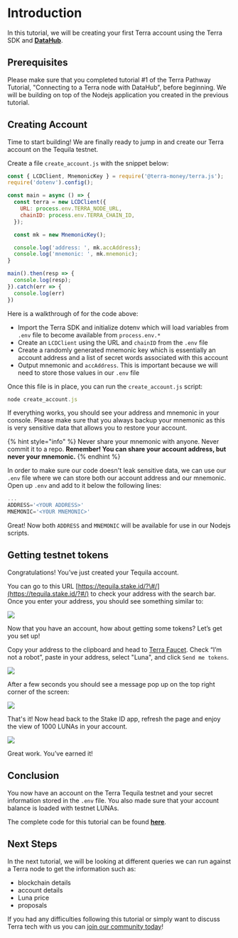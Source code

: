 # Introduction

In this tutorial, we will be creating your first Terra account using the Terra SDK and [**DataHub**](https://figment.io/datahub-waitlist/). 

## Prerequisites

Please make sure that you completed tutorial \#1 of the Terra Pathway Tutorial, "Connecting to a Terra node with DataHub", before beginning. We will be building on top of the Nodejs application you created in the previous tutorial.

## Creating Account

Time to start building! We are finally ready to jump in and create our Terra account on the Tequila testnet.

Create a file `create_account.js` with the snippet below:

```javascript
const { LCDClient, MnemonicKey } = require('@terra-money/terra.js');
require('dotenv').config();

const main = async () => {
  const terra = new LCDClient({
    URL: process.env.TERRA_NODE_URL,
    chainID: process.env.TERRA_CHAIN_ID,
  });

  const mk = new MnemonicKey();

  console.log('address: ', mk.accAddress);
  console.log('mnemonic: ', mk.mnemonic);
}

main().then(resp => {
  console.log(resp);
}).catch(err => {
  console.log(err)
})
```

Here is a walkthrough of for the code above:

* Import the Terra SDK and initialize dotenv which will load variables from `.env` file to become available from `process.env.*`
* Create an `LCDClient` using the URL and `chainID` from the `.env` file
* Create a randomly generated mnemonic key which is essentially an account address and a list of secret words associated with this account
* Output mnemonic and `accAddress`. This is important because we will need to store those values in our `.env` file

Once this file is in place, you can run the `create_account.js` script:

```javascript
node create_account.js
```

If everything works, you should see your address and mnemonic in your console. Please make sure that you always backup your mnemonic as this is very sensitive data that allows you to restore your account.

{% hint style="info" %}
Never share your mnemonic with anyone. Never commit it to a repo. **Remember! You can share your account address, but never your mnemonic.**
{% endhint %}

In order to make sure our code doesn't leak sensitive data, we can use our `.env` file where we can store both our account address and our mnemonic. Open up `.env` and add to it below the following lines:

```javascript
...
ADDRESS='<YOUR ADDRESS>'
MNEMONIC='<YOUR MNEMONIC>'
```

Great! Now both `ADDRESS` and `MNEMONIC` will be available for use in our Nodejs scripts.

## Getting testnet tokens

Congratulations! You’ve just created your Tequila account.

You can go to this URL [https://tequila.stake.id/?\#/](https://tequila.stake.id/?#/) to check your address with the search bar. Once you enter your address, you should see something similar to:

![](../../../.gitbook/assets/terra-1.png)

Now that you have an account, how about getting some tokens? Let’s get you set up! 

Copy your address to the clipboard and head to [Terra Faucet](https://faucet.terra.money/). Check “I’m not a robot”, paste in your address, select "Luna", and click `Send me tokens`.

![](../../../.gitbook/assets/terra-2.png)

After a few seconds you should see a message pop up on the top right corner of the screen:

![](../../../.gitbook/assets/terra-3.png)

That's it! Now head back to the Stake ID app, refresh the page and enjoy the view of 1000 LUNAs in your account.

![](../../../.gitbook/assets/terra-4.png)

Great work. You’ve earned it!

## Conclusion

You now have an account on the Terra Tequila testnet and your secret information stored in the `.env` file. You also made sure that your account balance is loaded with testnet LUNAs.

The complete code for this tutorial can be found [**here**](https://github.com/figment-networks/tutorials/blob/main/terra/2_creating_account/create_account.js). 

## Next Steps

In the next tutorial, we will be looking at different queries we can run against a Terra node to get the information such as:

* blockchain details
* account details
* Luna price
* proposals

If you had any difficulties following this tutorial or simply want to discuss Terra tech with us you can [join our community today](https://discord.gg/fszyM7K)!

